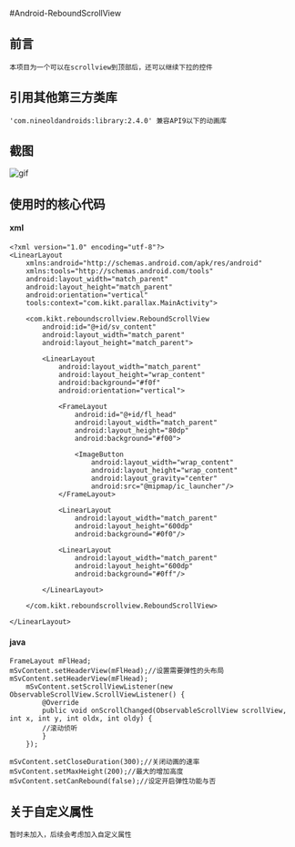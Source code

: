 #Android-ReboundScrollView

## 前言
    本项目为一个可以在scrollview到顶部后，还可以继续下拉的控件
    
## 引用其他第三方类库
    'com.nineoldandroids:library:2.4.0' 兼容API9以下的动画库
    
## 截图
![gif](https://1c1wvg.bn1303.livefilestore.com/y3mJvHOn3cvNL8EBkWSirt_663O9NT1mPqCok5a8cbC1IJXCNwsjXmZUES4jpRLi0ONA70oVrFtrnZnw3Fe0beIpO2iv5J0CfMR1TwjmF2iHTBAWGnUKb9xiqhxsWfSjr_XSLb5g-LIQo58g80T_bSwVz2zjH_kflty4MQFQZdig_g?width=480&height=800&cropmode=none)

## 使用时的核心代码

#### xml
    <?xml version="1.0" encoding="utf-8"?>
    <LinearLayout
        xmlns:android="http://schemas.android.com/apk/res/android"
        xmlns:tools="http://schemas.android.com/tools"
        android:layout_width="match_parent"
        android:layout_height="match_parent"
        android:orientation="vertical"
        tools:context="com.kikt.parallax.MainActivity">
    
        <com.kikt.reboundscrollview.ReboundScrollView
            android:id="@+id/sv_content"
            android:layout_width="match_parent"
            android:layout_height="match_parent">
    
            <LinearLayout
                android:layout_width="match_parent"
                android:layout_height="wrap_content"
                android:background="#f0f"
                android:orientation="vertical">
    
                <FrameLayout
                    android:id="@+id/fl_head"
                    android:layout_width="match_parent"
                    android:layout_height="80dp"
                    android:background="#f00">
    
                    <ImageButton
                        android:layout_width="wrap_content"
                        android:layout_height="wrap_content"
                        android:layout_gravity="center"
                        android:src="@mipmap/ic_launcher"/>
                </FrameLayout>
    
                <LinearLayout
                    android:layout_width="match_parent"
                    android:layout_height="600dp"
                    android:background="#0f0"/>
    
                <LinearLayout
                    android:layout_width="match_parent"
                    android:layout_height="600dp"
                    android:background="#0ff"/>
    
            </LinearLayout>
    
        </com.kikt.reboundscrollview.ReboundScrollView>
    
    </LinearLayout>


#### java
    FrameLayout mFlHead;
    mSvContent.setHeaderView(mFlHead);//设置需要弹性的头布局
    mSvContent.setHeaderView(mFlHead);
        mSvContent.setScrollViewListener(new ObservableScrollView.ScrollViewListener() {
            @Override
            public void onScrollChanged(ObservableScrollView scrollView, int x, int y, int oldx, int oldy) {
            //滚动侦听
            }
        });

    mSvContent.setCloseDuration(300);//关闭动画的速率
    mSvContent.setMaxHeight(200);//最大的增加高度
    mSvContent.setCanRebound(false);//设定开启弹性功能与否

## 关于自定义属性
    暂时未加入，后续会考虑加入自定义属性